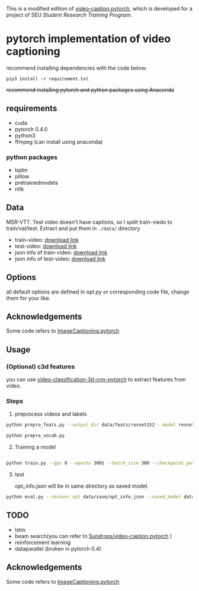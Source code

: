 This is a modified edition of [video-caption.pytorch](https://github.com/xiadingZ/video-caption.pytorch), which is developed for a project of SEU *Student Research Training Program*.

# pytorch implementation of video captioning

recommend installing dependencies with the code below:
```Shell
pip3 install -r requirement.txt
```
~~recommend installing pytorch and python packages using Anaconda~~

## requirements

- cuda
- pytorch 0.4.0
- python3
- ffmpeg (can install using anaconda)

### python packages

- tqdm
- pillow
- pretrainedmodels
- nltk

## Data

MSR-VTT. Test video doesn't have captions, so I spilit train-viedo to train/val/test. Extract and put them in `./data/` directory

- train-video: [download link](https://drive.google.com/file/d/1Qi6Gn_l93SzrvmKQQu-drI90L-x8B0ly/view?usp=sharing)
- test-video: [download link](https://drive.google.com/file/d/10fPbEhD-ENVQihrRvKFvxcMzkDlhvf4Q/view?usp=sharing)
- json info of train-video: [download link](https://drive.google.com/file/d/1LcTtsAvfnHhUfHMiI4YkDgN7lF1-_-m7/view?usp=sharing)
- json info of test-video: [download link](https://drive.google.com/file/d/1Kgra0uMKDQssclNZXRLfbj9UQgBv-1YE/view?usp=sharing)


## Options

all default options are defined in opt.py or corresponding code file, change them for your like.

## Acknowledgements
Some code refers to [ImageCaptioning.pytorch](Acknowledgements)

## Usage

### (Optional) c3d features
you can use [video-classification-3d-cnn-pytorch](https://github.com/kenshohara/video-classification-3d-cnn-pytorch) to extract features from video. 

### Steps

1. preprocess videos and labels

```bash
python prepro_feats.py --output_dir data/feats/resnet152 --model resnet152 --n_frame_steps 40  --gpu 4,5

python prepro_vocab.py
```

2. Training a model

```bash

python train.py --gpu 0 --epochs 3001 --batch_size 300 --checkpoint_path data/save --feats_dir data/feats/resnet152 --model S2VTAttModel  --with_c3d 1 --c3d_feats_dir data/feats/c3d_feats --dim_vid 4096
```

3. test

    opt_info.json will be in same directory as saved model.

```bash
python eval.py --recover_opt data/save/opt_info.json --saved_model data/save/model_1000.pth --batch_size 100 --gpu 1
```

## TODO
- lstm
- beam search(you can refer to [Sundrops/video-caption.pytorch](https://github.com/Sundrops/video-caption.pytorch) )
- reinforcement learning
- dataparallel (broken in pytorch 0.4)


## Acknowledgements
Some code refers to [ImageCaptioning.pytorch](https://github.com/ruotianluo/ImageCaptioning.pytorch)
